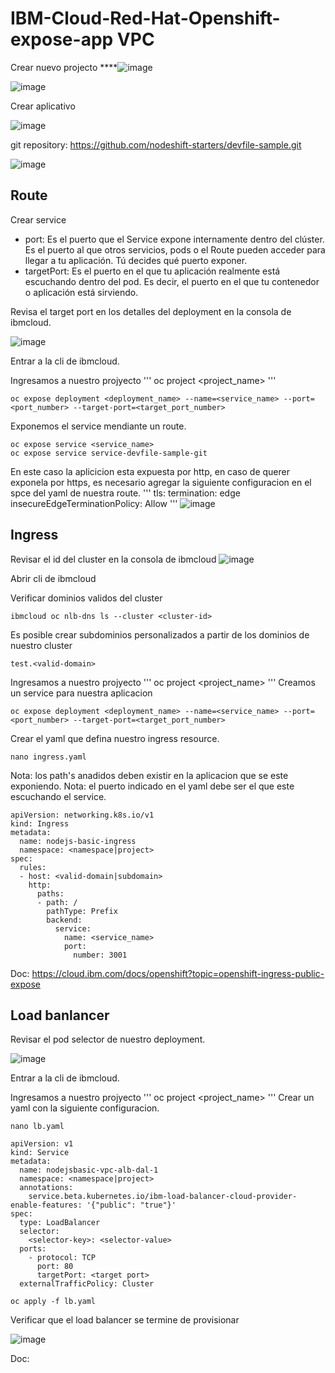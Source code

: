 # IBM-Cloud-Red-Hat-Openshift-expose-app VPC

Crear nuevo projecto
****![image](https://github.com/user-attachments/assets/3b4422f8-316f-4d88-8adf-4a1e5d851c9b)

![image](https://github.com/user-attachments/assets/13647ab9-e83a-40b0-aac7-896b5f151574)

Crear aplicativo 

![image](https://github.com/user-attachments/assets/ffc1ffe0-07f2-4b2b-bb39-5961dc023272)

git repository: https://github.com/nodeshift-starters/devfile-sample.git

![image](https://github.com/user-attachments/assets/90de5d8b-7e65-4a2d-905c-e6ffdebb5002)

## Route 

Crear service

- port: Es el puerto que el Service expone internamente dentro del clúster. Es el puerto al que otros servicios, pods o el Route pueden acceder para llegar a tu aplicación. Tú decides qué puerto exponer.
- targetPort: Es el puerto en el que tu aplicación realmente está escuchando dentro del pod. Es decir, el puerto en el que tu contenedor o aplicación está sirviendo.

Revisa el target port en los detalles del deployment en la consola de ibmcloud.

![image](https://github.com/user-attachments/assets/6e7c3932-f069-4f7c-af0a-24525513c817)

Entrar a la cli de ibmcloud.

Ingresamos a nuestro projyecto
'''
oc project <project_name>
'''

```
oc expose deployment <deployment_name> --name=<service_name> --port=<port_number> --target-port=<target_port_number>
```
Exponemos el service mendiante un route.
```
oc expose service <service_name>
oc expose service service-devfile-sample-git
```
En este caso la aplicicion esta expuesta por http, en caso de querer exponela por https, es necesario agregar la siguiente configuracion en el spce del yaml de nuestra route.
'''
  tls:
    termination: edge
    insecureEdgeTerminationPolicy: Allow
'''
![image](https://github.com/user-attachments/assets/8d101169-d459-4269-9853-809db482770c)


## Ingress 

Revisar el id del cluster en la consola de ibmcloud
![image](https://github.com/user-attachments/assets/21ad4f80-a2a2-4a39-ae04-30acf4463bee)

Abrir cli de ibmcloud

Verificar dominios validos del cluster 

```
ibmcloud oc nlb-dns ls --cluster <cluster-id>
```
Es posible crear subdominios personalizados a partir de los dominios de nuestro cluster

```
test.<valid-domain>
```
Ingresamos a nuestro projyecto
'''
oc project <project_name>
'''
Creamos un service para nuestra aplicacion
```
oc expose deployment <deployment_name> --name=<service_name> --port=<port_number> --target-port=<target_port_number>
```
Crear el yaml que defina nuestro ingress resource.
```
nano ingress.yaml
```
Nota: los path's anadidos deben existir en la aplicacion que se este exponiendo.
Nota: el puerto indicado en el yaml debe ser el que este escuchando el service.
```
apiVersion: networking.k8s.io/v1
kind: Ingress
metadata:
  name: nodejs-basic-ingress
  namespace: <namespace|project>
spec:
  rules:
  - host: <valid-domain|subdomain>
    http:
      paths:
      - path: /
        pathType: Prefix
        backend:
          service:
            name: <service_name>
            port:
              number: 3001
```

Doc: https://cloud.ibm.com/docs/openshift?topic=openshift-ingress-public-expose

## Load banlancer

Revisar el pod selector de nuestro deployment.

![image](https://github.com/user-attachments/assets/2e04cbed-5125-47cf-9aaf-84d16c299ae6)

Entrar a la cli de ibmcloud.

Ingresamos a nuestro projyecto
'''
oc project <project_name>
'''
Crear un yaml con la siguiente configuracion.
```
nano lb.yaml
```
```
apiVersion: v1
kind: Service
metadata:
  name: nodejsbasic-vpc-alb-dal-1
  namespace: <namespace|project>
  annotations:
    service.beta.kubernetes.io/ibm-load-balancer-cloud-provider-enable-features: '{"public": "true"}'
spec:
  type: LoadBalancer
  selector:
    <selector-key>: <selector-value>
  ports:
    - protocol: TCP
      port: 80      
      targetPort: <target port>  
  externalTrafficPolicy: Cluster 
```
```
oc apply -f lb.yaml 
```
Verificar que el load balancer se termine de provisionar 

![image](https://github.com/user-attachments/assets/3db735e2-95aa-4ace-9819-0d00248cb368)

Doc: 
